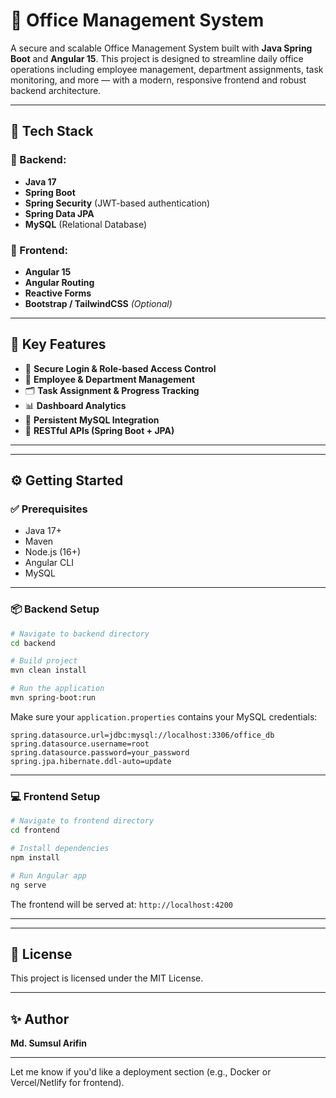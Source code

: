
# 🏢 Office Management System

A secure and scalable Office Management System built with **Java Spring Boot** and **Angular 15**. This project is designed to streamline daily office operations including employee management, department assignments, task monitoring, and more — with a modern, responsive frontend and robust backend architecture.

---

## 🚀 Tech Stack

### 🧠 Backend:
- **Java 17**
- **Spring Boot**
- **Spring Security** (JWT-based authentication)
- **Spring Data JPA**
- **MySQL** (Relational Database)

### 🎨 Frontend:
- **Angular 15**
- **Angular Routing**
- **Reactive Forms**
- **Bootstrap / TailwindCSS** *(Optional)*

---

## 🔐 Key Features

- 🔐 **Secure Login & Role-based Access Control**
- 👥 **Employee & Department Management**
- 🗂️ **Task Assignment & Progress Tracking**
- 📊 **Dashboard Analytics**
- 💾 **Persistent MySQL Integration**
- 📁 **RESTful APIs (Spring Boot + JPA)**

---



---

## ⚙️ Getting Started

### ✅ Prerequisites

- Java 17+
- Maven
- Node.js (16+)
- Angular CLI
- MySQL

---

### 📦 Backend Setup

```bash
# Navigate to backend directory
cd backend

# Build project
mvn clean install

# Run the application
mvn spring-boot:run
```

Make sure your `application.properties` contains your MySQL credentials:

```properties
spring.datasource.url=jdbc:mysql://localhost:3306/office_db
spring.datasource.username=root
spring.datasource.password=your_password
spring.jpa.hibernate.ddl-auto=update
```

---

### 💻 Frontend Setup

```bash
# Navigate to frontend directory
cd frontend

# Install dependencies
npm install

# Run Angular app
ng serve
```

The frontend will be served at: `http://localhost:4200`

---




---

## 📝 License

This project is licensed under the MIT License.

---

## ✨ Author

**Md. Sumsul Arifin**

---

Let me know if you'd like a deployment section (e.g., Docker or Vercel/Netlify for frontend).